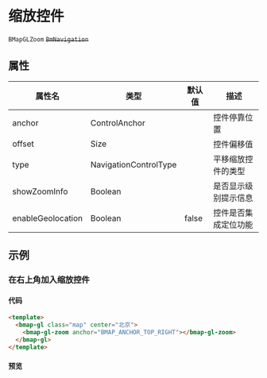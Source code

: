 # 缩放控件
`BMapGLZoom` ~~`BmNavigation`~~



## 属性

|属性名|类型|默认值|描述|
|------|-----|-----|----|
|anchor|ControlAnchor||控件停靠位置|
|offset|Size||控件偏移值|
|type|NavigationControlType||平移缩放控件的类型|
|showZoomInfo|Boolean||是否显示级别提示信息|
|enableGeolocation|Boolean|false|控件是否集成定位功能|

## 示例

### 在右上角加入缩放控件

#### 代码

```html
<template>
  <bmap-gl class="map" center="北京">
    <bmap-gl-zoom anchor="BMAP_ANCHOR_TOP_RIGHT"></bmap-gl-zoom>
  </bmap-gl>
</template>
```

#### 预览
<doc-preview>
  <bmap-gl class="map" center="北京">
    <bmap-gl-zoom anchor="BMAP_ANCHOR_TOP_RIGHT"></bmap-gl-zoom>
  </bmap-gl>
</doc-preview>
